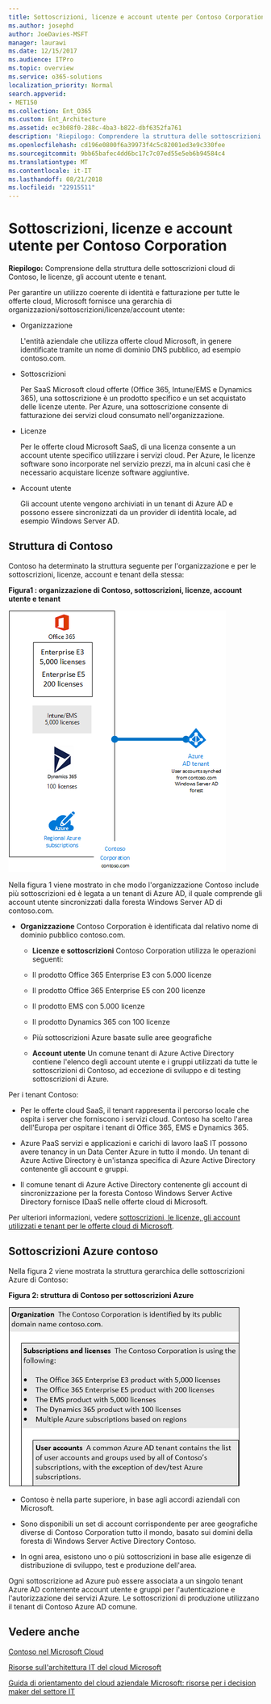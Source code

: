 ```yaml
---
title: Sottoscrizioni, licenze e account utente per Contoso Corporation
ms.author: josephd
author: JoeDavies-MSFT
manager: laurawi
ms.date: 12/15/2017
ms.audience: ITPro
ms.topic: overview
ms.service: o365-solutions
localization_priority: Normal
search.appverid:
- MET150
ms.collection: Ent_O365
ms.custom: Ent_Architecture
ms.assetid: ec3b08f0-288c-4ba3-b822-dbf6352fa761
description: 'Riepilogo: Comprendere la struttura delle sottoscrizioni cloud di Contoso, le licenze, gli account utente e tenant.'
ms.openlocfilehash: cd196e0800f6a39973f4c5c82001ed3e9c330fee
ms.sourcegitcommit: 9bb65bafec4dd6bc17c7c07ed55e5eb6b94584c4
ms.translationtype: MT
ms.contentlocale: it-IT
ms.lasthandoff: 08/21/2018
ms.locfileid: "22915511"
---
```

# <a name="subscriptions-licenses-and-user-accounts-for-the-contoso-corporation"></a>Sottoscrizioni, licenze e account utente per Contoso Corporation

 **Riepilogo:** Comprensione della struttura delle sottoscrizioni cloud di Contoso, le licenze, gli account utente e tenant.
  
Per garantire un utilizzo coerente di identità e fatturazione per tutte le offerte cloud, Microsoft fornisce una gerarchia di organizzazioni/sottoscrizioni/licenze/account utente:
  
- Organizzazione
    
    L'entità aziendale che utilizza offerte cloud Microsoft, in genere identificate tramite un nome di dominio DNS pubblico, ad esempio contoso.com.
    
- Sottoscrizioni
    
    Per SaaS Microsoft cloud offerte (Office 365, Intune/EMS e Dynamics 365), una sottoscrizione è un prodotto specifico e un set acquistato delle licenze utente. Per Azure, una sottoscrizione consente di fatturazione dei servizi cloud consumato nell'organizzazione.
    
- Licenze
    
    Per le offerte cloud Microsoft SaaS, di una licenza consente a un account utente specifico utilizzare i servizi cloud. Per Azure, le licenze software sono incorporate nel servizio prezzi, ma in alcuni casi che è necessario acquistare licenze software aggiuntive.
    
- Account utente
    
    Gli account utente vengono archiviati in un tenant di Azure AD e possono essere sincronizzati da un provider di identità locale, ad esempio Windows Server AD.
    
## <a name="contosos-structure"></a>Struttura di Contoso

Contoso ha determinato la struttura seguente per l'organizzazione e per le sottoscrizioni, licenze, account e tenant della stessa:
  
**Figura1 : organizzazione di Contoso, sottoscrizioni, licenze, account utente e tenant**

![Organizzazione di Contoso, sottoscrizioni, licenze, account utente e tenant](media/Contoso-Poster/Subscriptions.png)
  
Nella figura 1 viene mostrato in che modo l'organizzazione Contoso include più sottoscrizioni ed è legata a un tenant di Azure AD, il quale comprende gli account utente sincronizzati dalla foresta Windows Server AD di contoso.com.
  
- **Organizzazione** Contoso Corporation è identificata dal relativo nome di dominio pubblico contoso.com.
    
  - **Licenze e sottoscrizioni** Contoso Corporation utilizza le operazioni seguenti:
    
  - Il prodotto Office 365 Enterprise E3 con 5.000 licenze
    
  - Il prodotto Office 365 Enterprise E5 con 200 licenze
    
  - Il prodotto EMS con 5.000 licenze
    
  - Il prodotto Dynamics 365 con 100 licenze

    
  - Più sottoscrizioni Azure basate sulle aree geografiche
    
  - **Account utente** Un comune tenant di Azure Active Directory contiene l'elenco degli account utente e i gruppi utilizzati da tutte le sottoscrizioni di Contoso, ad eccezione di sviluppo e di testing sottoscrizioni di Azure.
    
Per i tenant Contoso:
  
- Per le offerte cloud SaaS, il tenant rappresenta il percorso locale che ospita i server che forniscono i servizi cloud. Contoso ha scelto l'area dell'Europa per ospitare i tenant di Office 365, EMS e Dynamics 365.
  
    
- Azure PaaS servizi e applicazioni e carichi di lavoro IaaS IT possono avere tenancy in un Data Center Azure in tutto il mondo. Un tenant di Azure Active Directory è un'istanza specifica di Azure Active Directory contenente gli account e gruppi.
    
- Il comune tenant di Azure Active Directory contenente gli account di sincronizzazione per la foresta Contoso Windows Server Active Directory fornisce IDaaS nelle offerte cloud di Microsoft.
    
Per ulteriori informazioni, vedere [sottoscrizioni, le licenze, gli account utilizzati e tenant per le offerte cloud di Microsoft](subscriptions-licenses-accounts-and-tenants-for-microsoft-cloud-offerings.md).
  
## <a name="contosos-azure-subscriptions"></a>Sottoscrizioni Azure contoso

Nella figura 2 viene mostrata la struttura gerarchica delle sottoscrizioni Azure di Contoso: 



  
**Figura 2: struttura di Contoso per sottoscrizioni Azure**

![Struttura di Contoso per sottoscrizioni di Azure](media/Contoso-Poster/Subscriptions-Nested.png)
  
- Contoso è nella parte superiore, in base agli accordi aziendali con Microsoft.
    
- Sono disponibili un set di account corrispondente per aree geografiche diverse di Contoso Corporation tutto il mondo, basato sui domini della foresta di Windows Server Active Directory Contoso.
    
- In ogni area, esistono uno o più sottoscrizioni in base alle esigenze di distribuzione di sviluppo, test e produzione dell'area.
    
Ogni sottoscrizione ad Azure può essere associata a un singolo tenant Azure AD contenente account utente e gruppi per l'autenticazione e l'autorizzazione dei servizi Azure. Le sottoscrizioni di produzione utilizzano il tenant di Contoso Azure AD comune.
  
## <a name="see-also"></a>Vedere anche

[Contoso nel Microsoft Cloud](contoso-in-the-microsoft-cloud.md)
  
[Risorse sull'architettura IT del cloud Microsoft](microsoft-cloud-it-architecture-resources.md)

[Guida di orientamento del cloud aziendale Microsoft: risorse per i decision maker del settore IT](https://sway.com/FJ2xsyWtkJc2taRD)




